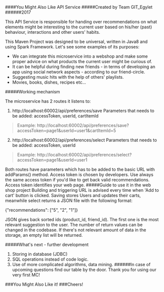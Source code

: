 ####You Might Also Like API Service
#####Created by Team GIT_Egylet
######2017

This API Service is responsible for handing over recommendations on what elements might be interesting to the current user based on his/her (past) behaviour, interactions and other users' habits.

This Maven Project was designed to be universal, written in Java8 and using Spark Framework.
Let's see some examples of its purposes:
   - We can integrate this microservice into a webshop and make some proper advice on what products the current user might be curious of.
   - It can be helpful during finding new friends - in terms of developing an app using social network aspects - according to our friend-circle.
   - Suggesting music hits with the help of others' playlists.
   - Movies, books, dishes, recipes etc...
  
#####Working mechanism

The microservice has 2 routes it listens to:

1. http://localhost:60002/api/preferences/save
Parameters that needs to be added: accessToken, userId, cartItemId
>Example: http://localhost:60002/api/preferences/save?accessToken=page1&userId=user1&cartItemId=5

2. http://localhost:60002/api/preferences/select
Parameters that needs to be added: accessToken, userId
>Example: http://localhost:60002/api/preferences/select?accessToken=page1&userId=user1

Both routes have parameters which has to be added to the basic URL with addParams() method. Access token is chosen by developers. Use always the same access token if you'd like to get back valid recommendations. Access token identifies your web page.
#####Guide to use it in the web shop project
Building and triggering URL is advised every time when 'Add to cart' button is clicked. Saving stores Users and updates their carts, meanwhile select returns a JSON file with the following format: 

{"recommendations": ["5", "2", "1"]}

JSON gives back sorted ids (product_id, friend_id). The first one is the most relevant suggestion to the user. The number of return values can be changed in the codebase. If there's not relevant amount of data in the storage, an empty list will be returned.

#####What's next - further development

1. Storing in database (JDBC)
2. SQL operations instead of code logic.
3. Use of more complicated algorithms, data mining.
######In case of upcoming questions find our table by the door. Thank you for using our very first MC!

###You Might Also Like it!
###Cheers!

